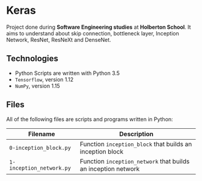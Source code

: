 # Keras

Project done during **Software Engineering studies** at **Holberton School**. It aims to understand about skip connection, bottleneck layer, Inception Network, ResNet, ResNeXt and DenseNet.

## Technologies
* Python Scripts are written with Python 3.5
* `Tensorflow`, version 1.12
* `NumPy`, version 1.15

## Files
All of the following files are scripts and programs written in Python:

| Filename | Description |
| -------- | ----------- |
| `0-inception_block.py` | Function `inception_block` that builds an inception block |
| `1-inception_network.py` | Function `inception_network` that builds an inception network |
